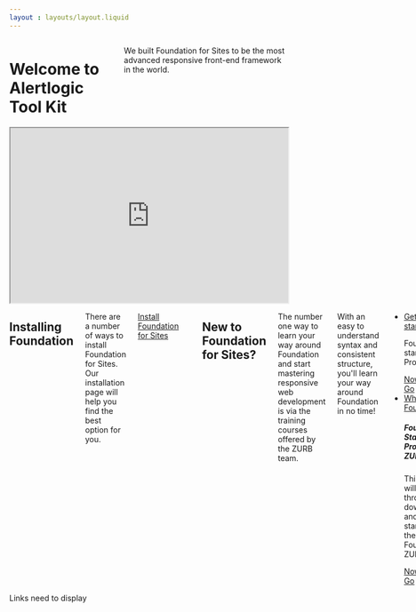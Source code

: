 ```yaml
---
layout : layouts/layout.liquid
---
```


<div class="content">
                    <div class="welcome-header">
                        <div class="grid-x grid-padding-x">
                            <div class="columns large-6">
                                <h1>Welcome to Alertlogic Tool Kit</h1>
                                <p>
                                    We built Foundation for Sites to be the most advanced responsive front-end framework
                                    in the world.
                                </p>
                            </div>
                            <div class="columns large-6">
                                <iframe width="500" height="315" src="https://www.youtube.com/embed/JC6xMe_2EFE">
                                </iframe>
                            </div>
                        </div>
                    </div>
                    <div class="content-padding">
                        <div class="grid-x grid-padding-x">
                            <div class="columns large-9">
                                <h2>Installing Foundation</h2>
                                <p>
                                    There are a number of ways to install Foundation for Sites. Our installation page will help you find the best option for you.
                                </p>
                                <p>
                                    <a href="installation.html" class="large button"> Install Foundation for Sites</a>
                                </p>
                                <hr>
                                <h2>  New to Foundation for Sites?</h2>
                                <div class="callout training-callout">
                                    <p>
                                        The number one way to learn your way around Foundation and start mastering responsive web development is via the training courses offered by the ZURB team.
                                    </p>
                                </div>
                                <p>With an easy to understand syntax and consistent structure, you'll learn your way around Foundation in no time!</p>
                                <ul class="accordion" data-accordion data-multi-expand="true" data-allow-all-closed="true">
                                    <li class="accordion-item" data-accordion-item>
                                      <a href="#" class="accordion-title">Getting started</a>
                                      <div class="accordion-content" data-tab-content>
                                        <p>Foundation starter Project</p>
                                        <a href="#">Nowhere to Go</a>
                                      </div>
                                    </li>
                                    <li class="accordion-item" data-accordion-item>
                                        <a href="#" class="accordion-title">Why Foundation</a>
                                        <div class="accordion-content" data-tab-content>
                                          <h5>Foundation Starter Projects - ZURB Stack</h5>
                                          <p>This video will take you through downloading and getting started with the Foundation ZURB stack.</p>
                                          <a href="#">Nowhere to Go</a>
                                        </div>
                                      </li>
                                  </ul>
                            </div>
                            <div class="columns large-3">
                                Links need to display
                            </div>
                        </div>
                    </div>                    
    </div>